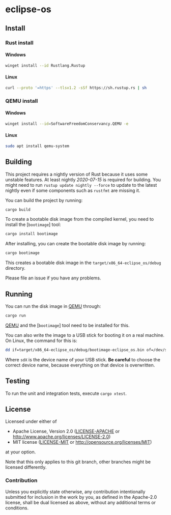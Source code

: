# eclipse-os

## Install

### Rust install
#### Windows
```sh
winget install --id Rustlang.Rustup
```
#### Linux
```sh
curl --proto '=https' --tlsv1.2 -sSf https://sh.rustup.rs | sh
```

### QEMU install
#### Windows
```sh
winget install --id=SoftwareFreedomConservancy.QEMU -e
```
#### Linux
```sh
sudo apt install qemu-system
```

## Building

This project requires a nightly version of Rust because it uses some unstable features. At least nightly _2020-07-15_ is required for building. You might need to run `rustup update nightly --force` to update to the latest nightly even if some components such as `rustfmt` are missing it.

You can build the project by running:

```sh
cargo build
```

To create a bootable disk image from the compiled kernel, you need to install the [`bootimage`] tool:

```sh
cargo install bootimage
```

After installing, you can create the bootable disk image by running:

```sh
cargo bootimage
```

This creates a bootable disk image in the `target/x86_64-eclipse_os/debug` directory.

Please file an issue if you have any problems.

## Running

You can run the disk image in [QEMU] through:

[QEMU]: https://www.qemu.org/

```sh
cargo run
```

[QEMU] and the [`bootimage`] tool need to be installed for this.

You can also write the image to a USB stick for booting it on a real machine. On Linux, the command for this is:

```sh
dd if=target/x86_64-eclipse_os/debug/bootimage-eclipse_os.bin of=/dev/sdX && sync
```

Where `sdX` is the device name of your USB stick. **Be careful** to choose the correct device name, because everything on that device is overwritten.

## Testing

To run the unit and integration tests, execute `cargo xtest`.

## License

Licensed under either of

- Apache License, Version 2.0 ([LICENSE-APACHE](LICENSE-APACHE) or
  http://www.apache.org/licenses/LICENSE-2.0)
- MIT license ([LICENSE-MIT](LICENSE-MIT) or http://opensource.org/licenses/MIT)

at your option.

Note that this only applies to this git branch, other branches might be licensed differently.

### Contribution

Unless you explicitly state otherwise, any contribution intentionally submitted for inclusion in the work by you, as defined in the Apache-2.0 license, shall be dual licensed as above, without any additional terms or conditions.

[Balena Etcher]: https://etcher.balena.io/

